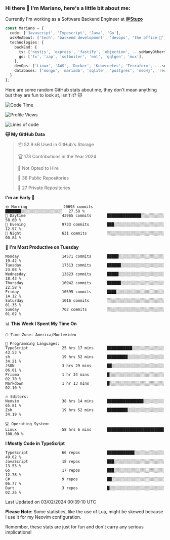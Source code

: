 ### Hi there 👋 I'm Mariano, here's a little bit about me:

Currently I'm working as a Software Backend Engineer at [**@Stuzo**](https://www.stuzo.com/)

```ts
const Mariano = {
  code: ['Javascript', 'Typescript', 'Java', 'Go'],
  askMeAbout: ['tech', 'backend development', 'devops', 'the office 💼'],
  technologies: {
    backEnd: {
      ts: ['nestjs', 'express', 'fastify', 'objection', ...soManyOthersFrameworks],
      go: ['fx', 'zap', 'sqlboiler', 'ent', 'gqlgen', 'mux'],
    },
    devOps: ['Linux', 'AWS', 'Docker', 'Kubernetes', 'Terraform', ...soManyOthersTools],
    databases: ['mongo', 'mariadb', 'sqlite', 'postgres', 'neo4j', 'redis', ...],
  }
};
```

Here are some random GitHub stats about me, they don't mean anything but they are fun to look at, isn't it? 🐱

<!--START_SECTION:waka-->
![Code Time](http://img.shields.io/badge/Code%20Time-1%2C621%20hrs%202%20mins-blue)

![Profile Views](http://img.shields.io/badge/Profile%20Views-0-blue)

![Lines of code](https://img.shields.io/badge/From%20Hello%20World%20I%27ve%20Written-14.6%20million%20lines%20of%20code-blue)

**🐱 My GitHub Data** 

> 📦 52.9 kB Used in GitHub's Storage 
 > 
> 🏆 173 Contributions in the Year 2024
 > 
> 🚫 Not Opted to Hire
 > 
> 📜 36 Public Repositories 
 > 
> 🔑 27 Private Repositories 
 > 
**I'm an Early 🐤** 

```text
🌞 Morning                20693 commits       ███████░░░░░░░░░░░░░░░░░░   27.58 % 
🌆 Daytime                43965 commits       ███████████████░░░░░░░░░░   58.60 % 
🌃 Evening                9733 commits        ███░░░░░░░░░░░░░░░░░░░░░░   12.97 % 
🌙 Night                  631 commits         ░░░░░░░░░░░░░░░░░░░░░░░░░   00.84 % 
```
📅 **I'm Most Productive on Tuesday** 

```text
Monday                   14571 commits       █████░░░░░░░░░░░░░░░░░░░░   19.42 % 
Tuesday                  17313 commits       ██████░░░░░░░░░░░░░░░░░░░   23.08 % 
Wednesday                13823 commits       █████░░░░░░░░░░░░░░░░░░░░   18.43 % 
Thursday                 16942 commits       ██████░░░░░░░░░░░░░░░░░░░   22.58 % 
Friday                   10595 commits       ████░░░░░░░░░░░░░░░░░░░░░   14.12 % 
Saturday                 1016 commits        ░░░░░░░░░░░░░░░░░░░░░░░░░   01.35 % 
Sunday                   762 commits         ░░░░░░░░░░░░░░░░░░░░░░░░░   01.02 % 
```


📊 **This Week I Spent My Time On** 

```text
🕑︎ Time Zone: America/Montevideo

💬 Programming Languages: 
TypeScript               25 hrs 17 mins      ███████████░░░░░░░░░░░░░░   43.53 % 
sh                       19 hrs 52 mins      █████████░░░░░░░░░░░░░░░░   34.21 % 
JSON                     3 hrs 29 mins       ██░░░░░░░░░░░░░░░░░░░░░░░   06.01 % 
Prisma                   1 hr 34 mins        █░░░░░░░░░░░░░░░░░░░░░░░░   02.70 % 
Markdown                 1 hr 13 mins        █░░░░░░░░░░░░░░░░░░░░░░░░   02.10 % 

🔥 Editors: 
Neovim                   38 hrs 14 mins      ████████████████░░░░░░░░░   65.81 % 
Zsh                      19 hrs 52 mins      █████████░░░░░░░░░░░░░░░░   34.19 % 

💻 Operating System: 
Linux                    58 hrs 6 mins       █████████████████████████   100.00 % 
```

**I Mostly Code in TypeScript** 

```text
TypeScript               66 repos            ████████████░░░░░░░░░░░░░   49.62 % 
JavaScript               18 repos            ███░░░░░░░░░░░░░░░░░░░░░░   13.53 % 
Go                       17 repos            ███░░░░░░░░░░░░░░░░░░░░░░   12.78 % 
C#                       9 repos             ██░░░░░░░░░░░░░░░░░░░░░░░   06.77 % 
Dart                     3 repos             █░░░░░░░░░░░░░░░░░░░░░░░░   02.26 % 
```




 Last Updated on 03/02/2024 00:39:10 UTC
<!--END_SECTION:waka-->

**Please Note**: Some statistics, like the use of Lua, might be skewed because I use it for my Neovim configuration.

Remember, these stats are just for fun and don't carry any serious implications!
